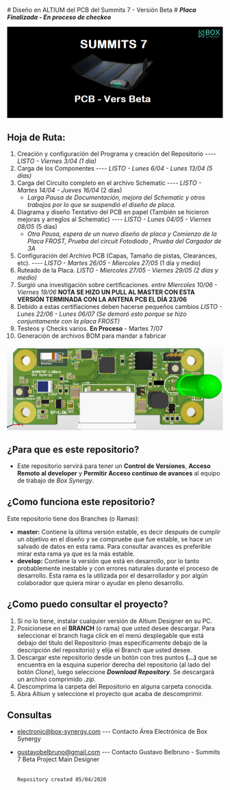 ﻿﻿﻿# Diseño en ALTIUM del PCB del Summits 7 - Versión Beta #
***Placa Finalizada - En proceso de checkeo***

![alt tex](images/icon_bitbucket.png)

## Hoja de Ruta:
1. Creación y configuración del Programa y creación del Repositorio ----  *LISTO  - Viernes 3/04 (1 día)*
2. Carga de los Componentes ---- *LISTO  - Lunes 6/04 - Lunes 13/04 (5 días)* 
3. Carga del Circuito completo en el archivo Schematic ----  *LISTO  - Martes 14/04 - Jueves 16/04* (2 días)
    - *Larga Pausa de Documentación, mejora del Schematic y otros trabajos por lo que se suspendió el diseño de placa.*
4. Diagrama y diseño Tentativo del PCB en papel (También se hicieron mejoras y arreglos al Schematic) ----  *LISTO  - Lunes 04/05 - Viernes 08/05* (5 días)
    - *Otra Pausa, espera de un nuevo diseño de placa y Comienzo de la Placa FROST, Prueba del circuit Fotodiodo , Prueba del Cargador de 3A*  
4. Configuración del Archivo PCB (Capas, Tamaño de pistas, Clearances, etc).  ----  *LISTO  - Martes 26/05 - Miercoles 27/05* (1 día y medio)
5. Ruteado de la Placa.	*LISTO  - Miercoles 27/05 - Viernes 29/05 (2 días y medio)* 
6. Surgió una investigación sobre certificaciones. *entre Miercoles 10/06 - Viernes 19/06*
**NOTA SE HIZO UN PULL AL MASTER CON ESTA VERSIÓN TERMINADA CON LA ANTENA PCB EL DÍA 23/06**
7. Debido a estas certifiaciones deben hacerse pequeños cambios *LISTO  - Lunes 22/06 - Lunes 06/07 (Se demoró esto porque se hizo conjuntamente con la placa FROST)*
6. Testeos y Checks varios. **En Proceso** - Martes 7/07  
7. Generación de archivos BOM para mandar a fabricar

![alt tex](images/PCBFinal_ConAntenaCeramica.jpg)

## ¿Para que es este repositorio? 

 - Este repositorio servirá para tener un **Control de Versiones**, **Acceso Remoto al developer** y **Permitir Acceso continuo de avances** al equipo de trabajo de *Box Synergy*.


## ¿Como funciona este repositorio?

Este repositorio tiene dos Branches (o Ramas):

* **master:** Contiene la última versión estable, es decir después de cumplir un objetivo en el diseño y se compruebe que fue estable, se hace un salvado de datos en esta rama. Para consultar avances es preferible mirar esta rama ya que es la más estable.
* **develop:** Contiene la versión que está en desarrollo, por lo tanto probablemente inestable y con errores naturales durante el proceso de desarrollo. Esta rama es la utilizada por el desarrollador y por algún colaborador que quiera mirar o ayudar en pleno desarrollo.

## ¿Como puedo consultar el proyecto?
1. Si no lo tiene, instalar cualquier versión de Altium Designer en su PC.
2. Posicionese en el **BRANCH** (o rama) que usted desee descargar. Para seleccionar el branch haga click en el menú desplegable que está debajo del título del Repositorio (mas específicamente debajo de la descripción del repositorio) y elija el Branch que usted desee.
3. Descargar este repositorio desde un botón con tres puntos **(...)** que se encuentra en la esquina superior derecha del repositorio (al lado del botón *Clone*), luego seleccione ***Download Repository***. Se descargará un archivo comprimido *.zip*.
4. Descomprima la carpeta del Repositorio en alguna carpeta conocida.
5. Abra Altium y seleccione el proyecto que acaba de descomprimir.

## Consultas
- electronic@box-synergy.com	---  Contacto Área Electrónica de Box Synergy
- gustavobelbruno@gmail.com		---  Contacto Gustavo Belbruno - Summits 7 Beta Project Main Designer


																Repository created 05/04/2020